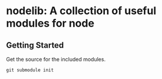 nodelib: A collection of useful modules for node
==================================================

Getting Started
---------------
Get the source for the included modules.

    git submodule init

